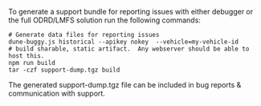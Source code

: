 To generate a support bundle for reporting issues with either debugger or the full ODRD/LMFS solution run the following commands:

```
# Generate data files for reporting issues
dune-buggy.js historical --apikey nokey  --vehicle=my-vehicle-id
# build sharable, static artifact.  Any webserver should be able to host this.
npm run build
tar -czf support-dump.tgz build
```

The generated support-dump.tgz file can be included in bug reports & communication with support.
